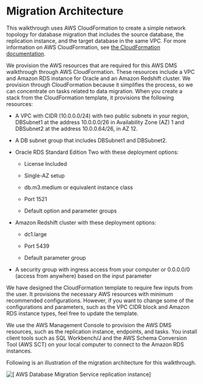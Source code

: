 # Migration Architecture<a name="CHAP_RDSOracle2Redshift.Architecture"></a>

This walkthrough uses AWS CloudFormation to create a simple network topology for database migration that includes the source database, the replication instance, and the target database in the same VPC\. For more information on AWS CloudFormation, see [the CloudFormation documentation](https://docs.aws.amazon.com/AWSCloudFormation/latest/UserGuide/Welcome.html)\. 

We provision the AWS resources that are required for this AWS DMS walkthrough through AWS CloudFormation\. These resources include a VPC and Amazon RDS instance for Oracle and an Amazon Redshift cluster\. We provision through CloudFormation because it simplifies the process, so we can concentrate on tasks related to data migration\. When you create a stack from the CloudFormation template, it provisions the following resources:

+ A VPC with CIDR \(10\.0\.0\.0/24\) with two public subnets in your region, DBSubnet1 at the address 10\.0\.0\.0/26 in Availability Zone \(AZ\) 1 and DBSubnet2 at the address 10\.0\.0\.64/26, in AZ 12\.

+ A DB subnet group that includes DBSubnet1 and DBSubnet2\.

+ Oracle RDS Standard Edition Two with these deployment options: 

  + License Included

  + Single\-AZ setup

  + db\.m3\.medium or equivalent instance class

  + Port 1521

  + Default option and parameter groups

+ Amazon Redshift cluster with these deployment options: 

  + dc1\.large

  + Port 5439

  + Default parameter group

+ A security group with ingress access from your computer or 0\.0\.0\.0/0 \(access from anywhere\) based on the input parameter

We have designed the CloudFormation template to require few inputs from the user\. It provisions the necessary AWS resources with minimum recommended configurations\. However, if you want to change some of the configurations and parameters, such as the VPC CIDR block and Amazon RDS instance types, feel free to update the template\.

We use the AWS Management Console to provision the AWS DMS resources, such as the replication instance, endpoints, and tasks\. You install client tools such as SQL Workbench/J and the AWS Schema Conversion Tool \(AWS SCT\) on your local computer to connect to the Amazon RDS instances\. 

Following is an illustration of the migration architecture for this walkthrough\.

![\[ AWS Database Migration Service replication instance\]](http://docs.aws.amazon.com/dms/latest/sbs/images/sbs-rdsor2RedshiftMigrationArchitecture.png)